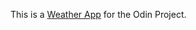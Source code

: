This is a <a href="https://Appletri.github.io/weather-app/dist" rel="nofollow" target="_blank">Weather App</a> for the Odin Project.
